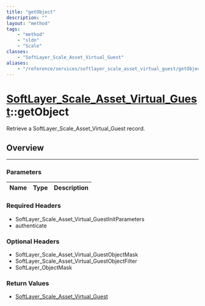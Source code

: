 ```yaml
---
title: "getObject"
description: ""
layout: "method"
tags:
    - "method"
    - "sldn"
    - "Scale"
classes:
    - "SoftLayer_Scale_Asset_Virtual_Guest"
aliases:
    - "/reference/services/softlayer_scale_asset_virtual_guest/getObject"
---
```

# [SoftLayer_Scale_Asset_Virtual_Guest](/reference/services/SoftLayer_Scale_Asset_Virtual_Guest)::getObject


Retrieve a SoftLayer_Scale_Asset_Virtual_Guest record.


## Overview 


-----

### Parameters 
|Name | Type | Description |
| --- | --- | --- |


### Required Headers
* SoftLayer_Scale_Asset_Virtual_GuestInitParameters
* authenticate


### Optional Headers
* SoftLayer_Scale_Asset_Virtual_GuestObjectMask
* SoftLayer_Scale_Asset_Virtual_GuestObjectFilter
* SoftLayer_ObjectMask

### Return Values
* <a href='/reference/datatypes/SoftLayer_Scale_Asset_Virtual_Guest'>SoftLayer_Scale_Asset_Virtual_Guest </a>




